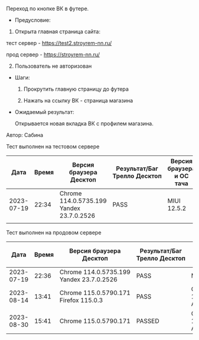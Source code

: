 Переход по кнопке ВК в футере.
	 
* Предусловие:

 1. Открыта главная страница сайта:
 
 тест сервер - https://test2.stroyrem-nn.ru/
 
 прод сервер - https://stroyrem-nn.ru/
 
 2. Пользователь не авторизован
 
 
* Шаги:

  1. Прокрутить главную страницу до футера
  
  2. Нажать на ссылку ВК - страница магазина

* Ожидаемый результат:

   Открывается новая вкладка ВК с профилем магазина.

Автор: Сабина

Тест выполнен на тестовом сервере

| Дата | Время | Версия браузера Десктоп | Результат/Баг Трелло Десктоп | Версия браузера и ОС тача | Результат/Баг Трелло Тач | Дата релиза | Имя |
| --- | --- | --- | --- | --- | --- | --- | --- |
| 2023-07-19 | 22:34 |Chrome 114.0.5735.199 Yandex 23.7.0.2526 |PASS |MIUI 12.5.2  | PASS | 16.06.23 | Сабина |
|  |  |  |  |     |  | |  |

Тест выполнен на продовом сервере

| Дата | Время | Версия браузера Десктоп | Результат/Баг Трелло Десктоп | Версия браузера и ОС тача | Результат/Баг Трелло Тач | Дата релиза | Имя |
| --- | --- | --- | --- | --- | --- | --- | --- |
|2023-07-19 | 22:36 |Chrome 114.0.5735.199 Yandex 23.7.0.2526 |PASS |MIUI 12.5.2  |PASS  | 16.06.23 | Сабина |
|2023-08-14 | 13:41 | Chrome 115.0.5790.171 Firefox 115.0.3 | PASS  | Chrome 115.0.5790.166, Android 10 | PASS  |13.08.23 | Татьяна|
|2023-08-30 | 15:41 | Chrome 115.0.5790.171| PASSED  | Chrome 115.0.5790.166, Android 13 | PASSED  |30.08.23 | Валерий|